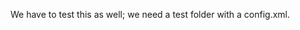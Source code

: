 <!-- Copyright (c) 2016-2018 K Team. All Rights Reserved. -->

We have to test this as well; we need a test folder with a config.xml.
